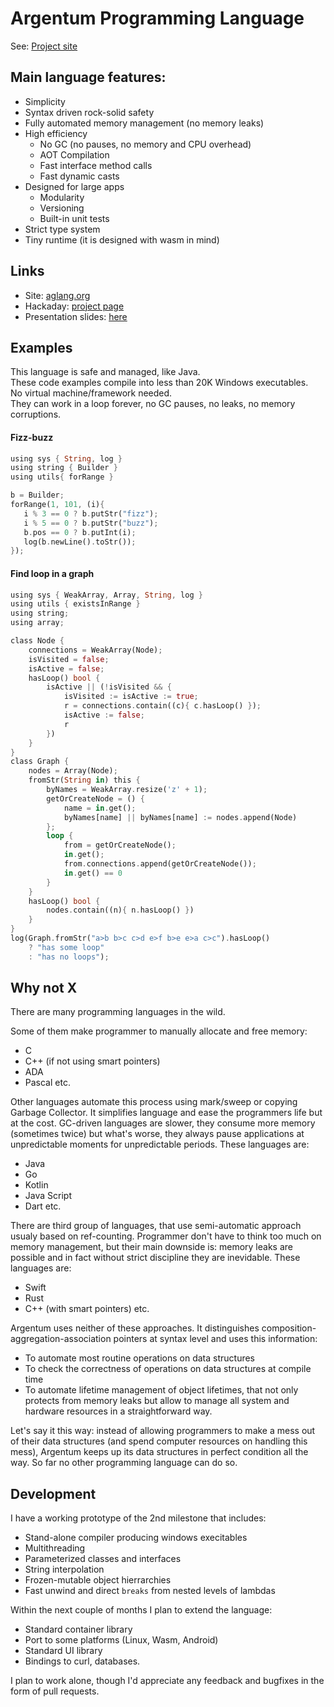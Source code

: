 # Argentum Programming Language

See: [Project site](https://aglang.org)

## Main language features:

* Simplicity
* Syntax driven rock-solid safety
* Fully automated memory management (no memory leaks)
* High efficiency
  * No GC (no pauses, no memory and CPU overhead)
  * AOT Compilation
  * Fast interface method calls
  * Fast dynamic casts
* Designed for large apps
  * Modularity
  * Versioning
  * Built-in unit tests
* Strict type system
* Tiny runtime (it is designed with wasm in mind)

## Links
* Site: [aglang.org](aglang.org)
* Hackaday: [project page](https://hackaday.io/project/190397-argentum-programming-language)
* Presentation slides: [here](https://docs.google.com/presentation/d/1Cqbh30gTnfoFL3xJh3hhW4Hqhdk9tHw4akZExtiSivA/edit?usp=share_link)

## Examples

This language is safe and managed, like Java.\
These code examples compile into less than 20K Windows executables.\
No virtual machine/framework needed.\
They can work in a loop forever, no GC pauses, no leaks, no memory corruptions.

#### Fizz-buzz

```Rust
using sys { String, log }
using string { Builder }
using utils{ forRange }

b = Builder;
forRange(1, 101, (i){
   i % 3 == 0 ? b.putStr("fizz");
   i % 5 == 0 ? b.putStr("buzz");
   b.pos == 0 ? b.putInt(i);
   log(b.newLine().toStr());
});
```

#### Find loop in a graph

```Rust
using sys { WeakArray, Array, String, log }
using utils { existsInRange }
using string;
using array;

class Node {
    connections = WeakArray(Node);
    isVisited = false;
    isActive = false;
    hasLoop() bool {
        isActive || (!isVisited && {
            isVisited := isActive := true;
            r = connections.contain((c){ c.hasLoop() });
            isActive := false;
            r
        })
    }
}
class Graph {
    nodes = Array(Node);
    fromStr(String in) this {
        byNames = WeakArray.resize('z' + 1);
        getOrCreateNode = () {
            name = in.get();
            byNames[name] || byNames[name] := nodes.append(Node)
        };
        loop {
            from = getOrCreateNode();
            in.get();
            from.connections.append(getOrCreateNode());
            in.get() == 0
        }
    }    
    hasLoop() bool {
        nodes.contain((n){ n.hasLoop() })
    }
}
log(Graph.fromStr("a>b b>c c>d e>f b>e e>a c>c").hasLoop()
    ? "has some loop"
    : "has no loops");
```

## Why not X

There are many programming languages in the wild.

Some of them make programmer to manually allocate and free memory:

* C
* C++ (if not using smart pointers)
* ADA
* Pascal etc.

Other languages automate this process using mark/sweep or copying Garbage Collector. It simplifies language and ease the programmers life but at the cost. GC-driven languages are slower, they consume more memory (sometimes twice) but what's worse, they always pause applications at unpredictable moments for unpredictable periods. These languages are:

* Java
* Go
* Kotlin
* Java Script
* Dart etc.

There are third group of languages, that use semi-automatic approach usualy based on ref-counting. Programmer don't have to think too much on memory management, but their main downside is: memory leaks are possible and in fact without strict discipline they are inevidable. These languages are:

* Swift
* Rust
* C++ (with smart pointers) etc.

Argentum uses neither of these approaches. It distinguishes composition-aggregation-association pointers at syntax level and uses this information:

* To automate most routine operations on data structures
* To check the correctness of operations on data structures at compile time
* To automate lifetime management of object lifetimes, that not only protects from memory leaks but allow to manage all system and hardware resources in a straightforward way.

Let's say it this way: instead of allowing programmers to make a mess out of their data structures (and spend computer resources on handling this mess), Argentum keeps up its data structures in perfect condition all the way.
So far no other programming language can do so.

## Development

I have a working prototype of the 2nd milestone that includes:

* Stand-alone compiler producing windows execitables
* Multithreading
* Parameterized classes and interfaces
* String interpolation
* Frozen-mutable object hierrarchies
* Fast unwind and direct `breaks` from nested levels of lambdas

Within the next couple of months I plan to extend the language:

* Standard container library
* Port to some platforms (Linux, Wasm, Android)
* Standard UI library
* Bindings to curl, databases.

I plan to work alone, though I'd appreciate any feedback and bugfixes in the form of pull requests.
